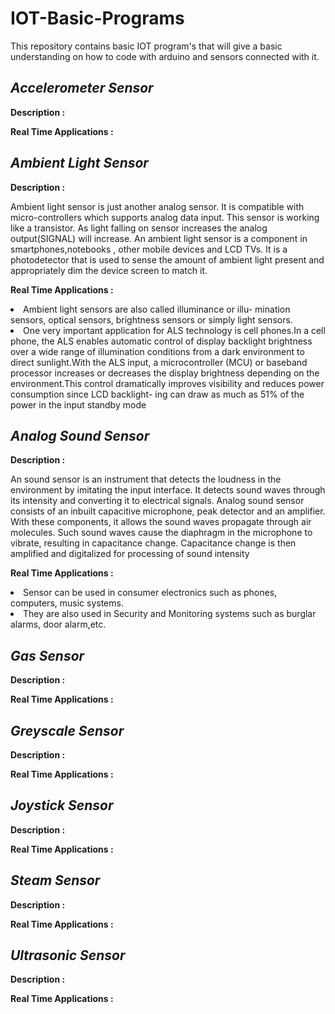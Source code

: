 # IOT-Basic-Programs
This repository contains basic IOT program's that will give a basic understanding on how to code with arduino and sensors connected with it.

## <b><i> Accelerometer Sensor </i></b>

<b>Description : </b>
<p></p>

<b>Real Time Applications : </b>
<p></p>

## <b><i> Ambient Light Sensor </i></b>

<b>Description : </b>
<p>Ambient light sensor is just another analog sensor. It is compatible with micro-controllers which supports analog data input. This sensor is working like a transistor. As light falling on sensor increases the analog output(SIGNAL) will increase. An ambient light sensor is a component in smartphones,notebooks , other mobile devices and LCD TVs. It is a photodetector that is used to sense the amount of ambient light present and appropriately dim the device screen to match it.</p>


<b>Real Time Applications : </b>
<p>
<li>Ambient light sensors are also called illuminance or illu- mination sensors, optical sensors, brightness sensors or simply light sensors.
<li>One very important application for ALS technology is cell phones.In a cell phone, the ALS enables automatic control of display backlight brightness over a wide range of illumination conditions from a dark environment to direct sunlight.With the ALS input, a microcontroller (MCU) or baseband processor increases or decreases the display brightness depending on the environment.This control dramatically improves visibility and reduces power consumption since LCD backlight- ing can draw as much as 51% of the power in the input standby mode
</p>

## <b><i> Analog Sound Sensor </i></b>

<b>Description : </b>
<p>An sound sensor is an instrument that detects the loudness in the environment by imitating the input interface. It detects sound waves through its intensity and converting it to electrical signals. Analog sound sensor consists of an inbuilt capacitive microphone, peak detector and an amplifier. With these components, it allows the sound waves propagate through air molecules. Such sound waves cause the diaphragm in the microphone to vibrate, resulting in capacitance change. Capacitance change is then amplified and digitalized for processing of sound
intensity</p>

<b>Real Time Applications : </b>
<p>
<li>Sensor can be used in consumer electronics such as phones, computers, music
systems.
<li>They are also used in Security and Monitoring systems such as burglar alarms,
door alarm,etc.
</p>

## <b><i> Gas Sensor </i></b>

<b>Description : </b>
<p></p>

<b>Real Time Applications : </b>
<p></p>

## <b><i> Greyscale Sensor </i></b>

<b>Description : </b>
<p></p>

<b>Real Time Applications : </b>
<p></p>

## <b><i> Joystick Sensor </i></b>

<b>Description : </b>
<p></p>

<b>Real Time Applications : </b>
<p></p>

## <b><i> Steam Sensor </i></b>

<b>Description : </b>
<p></p>

<b>Real Time Applications : </b>
<p></p>

## <b><i> Ultrasonic Sensor </i></b>

<b>Description : </b>
<p></p>

<b>Real Time Applications : </b>
<p></p>
